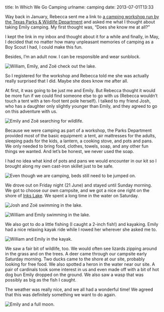 title: In Which We Go Camping
urlname: camping
date: 2013-07-01T13:33

Way back in January, Rebecca sent me a link to [a camping workshop run by the Texas Parks &amp; Wildlife Department][a]
and asked me what I thought about taking Emily camping. My first thought was, &ldquo;Does she know me at all?&rdquo;

I kept the link in my inbox and thought about it for a while and finally, in May, I decided that no matter how many
unpleasant memories of camping as a Boy Scout I had, I could make this fun.

Besides, I&#x02bc;m an adult now. I can be responsible and wear sunblock.

![William, Emily, and Zoë check out the lake.][b]

So I registered for the workshop and Rebecca told me she was actually really surprised that I did. Maybe she does know
me after all.

At first, it was going to be just me and Emily. But Rebecca thought it would be more fun if we could find someone else
to go with us (Rebecca wouldn&#x02bc;t touch a tent with a ten-foot tent pole herself). I talked to my friend Josh, who
has a daughter only slightly younger than Emily, and they agreed to go on this adventure with us.

![Emily and Zoë searching for wildlife.][c]

Because we were camping as part of a workshop, the Parks Department provided most of the basic equipment: a tent, air
mattresses for the adults, sleeping pads for the kids, a lantern, a cooking stove, and pots and pans. We only needed to
bring food, clothes, towels, soap, and any other fun things we wanted. And let&#x02bc;s be honest, we never used the
soap.

I had no idea what kind of pots and pans we would encounter in our kit so I brought along my own cast-iron skillet just
to be safe.

![Even though we are camping, beds still need to be jumped on.][d]

We drove out on Friday night (21 June) and stayed until Sunday morning. We got to choose our own campsite, and we got a
nice one right on the shore of [Inks Lake][e]. We spent a long time in the water on Saturday.

![Josh and Zoë swimming in the lake.][f]

![William and Emily swimming in the lake.][g]

We also got to do a little fishing (I caught a 2-inch fish!) and kayaking. Emily had a nice relaxing kayak ride while I
rowed her wherever she asked me to.

![William and Emily in the kayak.][h]

We saw a fair bit of wildlife, too. We would often see lizards zipping around in the grass and on the trees. A deer came
through our campsite early Saturday morning. Two ducks came to the shore at our site, probably looking for free food. We
also spotted a heron in the water near our site. A pair of cardinals took some interest in us and even made off with a
bit of hot dog bun Emily dropped on the ground. We also saw a wasp that was possibly as big as the fish I caught.

The weather was really nice, and we all had a wonderful time! We agreed that this was definitely something we want to do
again.

![Emily and a full moon.][i]

[a]: https://tpwd.texas.gov/calendar/texas-outdoor-family-workshops
[b]: {static}/images/2013-06-22-lake.jpg
[c]: {static}/images/2013-06-21-camping-binoculars.jpg
[d]: {static}/images/2013-06-22-camping-tent.jpg
[e]: https://tpwd.texas.gov/state-parks/inks-lake
[f]: {static}/images/2013-06-22-keelers.jpg
[g]: {static}/images/2013-06-22-jacksons.jpg
[h]: {static}/images/2013-06-22-kayak.jpg
[i]: {static}/images/2013-06-22-emily-moon.jpg
